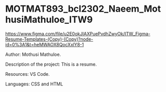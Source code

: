 # MOTMAT893_bcl2302_Naeem_MothusiMathuloe_ITW9

https://www.figma.com/file/u2E0okJIAXPuePvdhZwyOk/ITW_Figma-Resume-Templates-(Copy)-(Copy)?node-id=0%3A1&t=heMWAOX8QocXxlY8-1

Author: Mothusi Mathuloe.

Description of the project: This is a resume.

Resources: VS Code.

Languages: CSS and HTML
